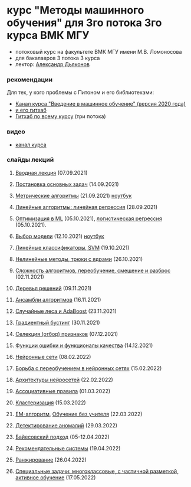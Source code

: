 # курс "Методы машинного обучения" для 3го потока 3го курса ВМК МГУ

* потоковый курс на факультете ВМК МГУ имени М.В. Ломоносова 
* для бакалавров 3 потока 3 курса
* лектор: [Александр Дьяконов](https://dyakonov.org/ag/)

### рекомендации

Для тех, у кого проблемы с Питоном и его библиотеками:

* [Канал курса "Введение в машинное обучение" (версия 2020 года)](https://www.youtube.com/playlist?list=PLaRUeIuewv8DYqSdw7uVgLpXSKUFl6Ee6)
* [и его гитхаб](https://github.com/Dyakonov/IML/)
* [Гитхаб по всему курсу](https://github.com/MSU-ML-COURSE/ML-COURSE-21-22) (три потока)

### видео

* [канал курса](https://www.youtube.com/playlist?list=PLaRUeIuewv8BFD3UwCDBetM89c2uRPpcj)

### слайды лекций

1. [Вводная лекция](./2021autumn/ML012_terms_202102a.pdf) (07.09.2021)
2. [Постановка основных задач](./2021autumn/ML013_introclassreg_202102a.pdf) (14.09.2021)
3. [Метрические алгоритмы](./2021autumn/ML030_metric_202110a_____.pdf) (21.09.2021) [ноутбук](./2021autumn/MMO_lec3_kNN.ipynb)
4. [Линейные алгоритмы: линейная регрессия](./2021autumn/ML051_linear_202115a______linreg.pdf) (28.09.2021)
5. [Оптимизация в ML](./2021autumn/ML022_optimization_202105a______________.pdf) (05.10.2021), [логистическая регрессия](./2021autumn/ML051_linear_202116a______logreg.pdf ) (05.10.2021).
6. [Выбор модели](./2021autumn/ML040_control_202110a_______.pdf) (12.10.2021) [ноутбук](./2021autumn/MMO_lec6_MS.ipynb)
7. [Линейные классификаторы, SVM](./2021autumn/ML052_SVM_202112a______.pdf) (19.10.2021)
8. [Нелинейные методы, трюки с ядрами](./2021autumn/ML061_nonlinear_202113a_________.pdf) (26.10.2021)
9. [Сложность алгоритмов, переобучение, смещение и разброс](./2021autumn/ML081_complexity_202106a.pdf) (02.11.2021)
10. [Деревья решений](./2021autumn/ML062_tree_202113a.pdf) (09.11.2021)
11. [Ансамбли алгоритмов](./2021autumn/PZAD051_ensemble_202102a____part1.pdf) (16.11.2021)
12. [Случайные леса и AdaBoost](./2021autumn/PZAD052_rf_202101a_____+adaboost.pdf) (23.11.2021)
13. [Градиентный бустинг](./2021autumn/PZAD053_gradboosting_202106n___.pdf) (30.11.2021)
14. [Селекция (отбор) признаков](./2021autumn/PZAD043_featureselection_202109___.pdf) (07.12.2021)
15. [Функции ошибки и функционалы качества](./2021autumn/PZAD031_err_regression_202012n____.pdf) (14.12.2021)

16. [Нейронные сети](./2022spring/DL_1NN_03_nn_202201a.pdf) (08.02.2022)
17. [Борьба с переобучением в нейронных сетях](./2022spring/DL_1NN_04learning_202201a___.pdf) (15.02.2022)
18. [Архитектуры нейросетей](./2022spring/DL_03archiall.pdf) (22.02.2022)
19. [Ассоциативные правила](./2022spring/ML095_apriory_202204a.pdf) (01.03.2022)
20. [Кластеризация](./2022spring/ML091_cluster_202112n____.pdf) (15.03.2022)
21. [EM-алгоритм](./2022spring/ML092_EM_202201a.pdf), [Обучение без учителя](./2022spring/ML093_USL_202201a___.pdf) (22.03.2022)
22. [Детектирование аномалий](./2022spring/ML094_anomaly_202201a.pdf) (29.03.2022)
23. [Байесовский подход](./2022spring/ML082_bayes_202115n.pdf) (05-12.04.2022)
24. [Рекомендательные системы](./2022spring/PZAD071_RecSys_202201a____.pdf) (19.04.2022)
25. [Ранжирование](./2022spring/ML105_range_202202a.pdf) (26.04.2022)
26. [Специальные задачи: многоклассовые, с частичной разметкой, активное обучение](./2022spring/L101_special_202202a___.pdf) (17.05.2022)
 
